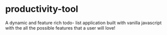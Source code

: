 # productivity-tool
A dynamic and feature rich todo- list application built with vanilla javascript with the all the possible features that a user will love!
